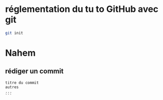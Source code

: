 # réglementation du tu to GitHub avec git

```bash
git init
```
# Nahem
## rédiger un commit
````
titre du commit
autres
...
```
